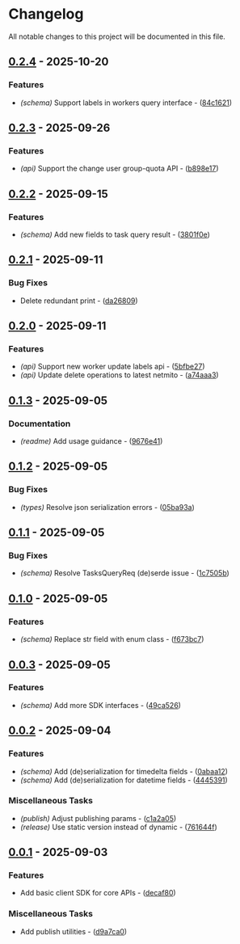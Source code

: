 # Changelog

All notable changes to this project will be documented in this file.

## [0.2.4](https://github.com/stack-rs/mitosis/compare/v0.2.3..v0.2.4) - 2025-10-20

### Features

- *(schema)* Support labels in workers query interface - ([84c1621](https://github.com/stack-rs/mitosis-python-sdk/commit/84c1621d4b79bd005b5008e0c575f8658fd8b23b))

## [0.2.3](https://github.com/stack-rs/mitosis/compare/v0.2.2..v0.2.3) - 2025-09-26

### Features

- *(api)* Support the change user group-quota API - ([b898e17](https://github.com/stack-rs/mitosis-python-sdk/commit/b898e17fd63606edc3c3573f6d463dc6a354432a))

## [0.2.2](https://github.com/stack-rs/mitosis/compare/v0.2.1..v0.2.2) - 2025-09-15

### Features

- *(schema)* Add new fields to task query result - ([3801f0e](https://github.com/stack-rs/mitosis-python-sdk/commit/3801f0e3807ae3a370b68ff61645d98e4d50676f))

## [0.2.1](https://github.com/stack-rs/mitosis/compare/v0.2.0..v0.2.1) - 2025-09-11

### Bug Fixes

- Delete redundant print - ([da26809](https://github.com/stack-rs/mitosis-python-sdk/commit/da2680902b261892dc5daa93dbd4573390998df2))

## [0.2.0](https://github.com/stack-rs/mitosis/compare/v0.1.3..v0.2.0) - 2025-09-11

### Features

- *(api)* Support new worker update labels api - ([5bfbe27](https://github.com/stack-rs/mitosis-python-sdk/commit/5bfbe270f9e003fd2f63445b55eecffb3fbcb2b0))
- *(api)* Update delete operations to latest netmito - ([a74aaa3](https://github.com/stack-rs/mitosis-python-sdk/commit/a74aaa37c17ba00a3ab76eb840d201747c869126))

## [0.1.3](https://github.com/stack-rs/mitosis/compare/v0.1.2..v0.1.3) - 2025-09-05

### Documentation

- *(readme)* Add usage guidance - ([9676e41](https://github.com/stack-rs/mitosis-python-sdk/commit/9676e4118e56e0af3fee29c474c1d04d16655b57))

## [0.1.2](https://github.com/stack-rs/mitosis/compare/v0.1.1..v0.1.2) - 2025-09-05

### Bug Fixes

- *(types)* Resolve json serialization errors - ([05ba93a](https://github.com/stack-rs/mitosis-python-sdk/commit/05ba93ab7384c8b0a3827c95b6ef426572b3fb94))

## [0.1.1](https://github.com/stack-rs/mitosis/compare/v0.1.0..v0.1.1) - 2025-09-05

### Bug Fixes

- *(schema)* Resolve TasksQueryReq (de)serde issue - ([1c7505b](https://github.com/stack-rs/mitosis-python-sdk/commit/1c7505be60dce85fdb8b4a3319c27c2f5e83f180))

## [0.1.0](https://github.com/stack-rs/mitosis/compare/v0.0.3..v0.1.0) - 2025-09-05

### Features

- *(schema)* Replace str field with enum class - ([f673bc7](https://github.com/stack-rs/mitosis-python-sdk/commit/f673bc70cc6f85734510964cd6920a3f7ff8035a))

## [0.0.3](https://github.com/stack-rs/mitosis/compare/v0.0.2..v0.0.3) - 2025-09-05

### Features

- *(schema)* Add more SDK interfaces - ([49ca526](https://github.com/stack-rs/mitosis-python-sdk/commit/49ca5267b25d79f75421f15cf9bfc1097d456ad3))

## [0.0.2](https://github.com/stack-rs/mitosis/compare/v0.0.1..v0.0.2) - 2025-09-04

### Features

- *(schema)* Add (de)serialization for timedelta fields - ([0abaa12](https://github.com/stack-rs/mitosis-python-sdk/commit/0abaa12274246ac64ababc3b76585343557ad5dc))
- *(schema)* Add (de)serialization for datetime fields - ([4445391](https://github.com/stack-rs/mitosis-python-sdk/commit/4445391be40c053035abea26273f3dc6a5453f51))

### Miscellaneous Tasks

- *(publish)* Adjust publishing params - ([c1a2a05](https://github.com/stack-rs/mitosis-python-sdk/commit/c1a2a059ee1adfb5bd7f0dd54bd18717504b1239))
- *(release)* Use static version instead of dynamic - ([761644f](https://github.com/stack-rs/mitosis-python-sdk/commit/761644fc5a3a888a89bca82aefd177941ef37946))

## [0.0.1](https://github.com/stack-rs/mitosis/releases/tag/v0.0.1) - 2025-09-03

### Features

- Add basic client SDK for core APIs - ([decaf80](https://github.com/stack-rs/mitosis-python-sdk/commit/decaf80d049f3419a5cae7612462a05455e2a82e))

### Miscellaneous Tasks

- Add publish utilities - ([d9a7ca0](https://github.com/stack-rs/mitosis-python-sdk/commit/d9a7ca03108b6ad5c0676bc508040968f580ab02))

